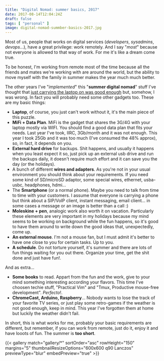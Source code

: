 ```yaml
---
title: "Digital Nomad: summer basics, 2017"
date: 2017-08-14T12:04:24Z
draft: false
tags: [ "personal" ]
image: digital-nomad-summber-basics-2017.jpg
---
```


<p>Most of us, people that works on digital services (<em>developers</em>, <em>sysadmins</em>, <em>devops</em>...), have a great privilege: work remotely. And I say "<em>most</em>" because not everyone is allowed to that way of work. For me it's like a dream come true.</p>
<p>To be honest, I'm working from remote most of the time because all the friends and mates we're working with are around the world, but the ability to move myself with the family in summer makes the year much much better.</p>
<p>The other years I've "<em>implemented</em>" this "<strong>summer digital nomad</strong>" stuff I've thought that <a href="/posts/work-anywhere/">just carrying the laptop on was good enough</a> but, somehow, I was wrong. In fact you will probably need some other gadgets too. These are my basic things:</p>
<ul>
<li><strong>Laptop</strong>, of course, you just can't work without it, it's the main piece of this puzzle.</li>
<li><strong>MiFi + Data Plan</strong>. MiFi is the gadget that shares the 3G/4G with your laptop mostly v&iacute;a WIFI. You should find a good data plan that fits your needs. Last year I've took, IIRC, 3Gb/month and it was not enough. This year I took 25Gb and it was too much (I've consumed the 48% approx), so, in fact, it depends on you.</li>
<li><strong>External hard drive</strong> for backups. Shit happens, and usually it happens when you least expect it so, just pick up an external usb drive and run the backups daily, it doesn't require much effort and it can save you the day (or the holidays).</li>
<li>A bunch of different <strong>wires and adapters</strong>. As you're not in your usual environment you should think about your requirements. If you need some kind of SD/microSD adaptor, some special wires, ethernet, usba-usbc, headphones, hdmi...</li>
<li>The <strong>Smartphone</strong> (or a normal phone). Maybe you need to talk from time to time with your customers. I assume that everyone is carrying a phone but think about a SIP/VoIP client, instant messaging, email client... in some cases a message or an image is better than a call :)</li>
<li><strong>Moleskine + pen</strong>, analogic work also worth it on vacation. Particularly these elements are very important in my holidays because my mind seems to be working on background while the fun happens, so it's good to have them around to write down the good ideas that, unexpectedly, come up.</li>
<li><strong>An external mouse</strong>. I'm not a mouse fan, but I must admit it's better to have one close to you for certain tasks. Up to you.</li>
<li><strong>A schedule</strong>. Do not torture yourself, it's summer and there are lots of fun things waiting for you out there. Organize your time, get the shit done and just have fun!.</li>
</ul>
<p>And as extra...</p>
<ul>
<li><strong>Some books</strong> to read. Appart from the fun and the work, give to your mind something interesting according your flavors. This time I've choosen techie stuff, "Practical Vim" and "Tmux, Productive mouse-free development". <em>Perfecto</em>!.</li>
<li><strong>ChromeCast, Arduino, Raspberry</strong>... Nobody wants to lose the track of your favorite TV series, or just play some retro-games if the weather is not good enough, keep in mind. This year I've forgotten them at home but luckily the weather didn't fail.</li>
</ul>
<p>In short, this is what works for me, probably your basic requirements are different, but remember, if you can work from remote, just do it, enjoy it and have looots of fun. The summer is <strong>too short</strong>.</p>

{{< gallery match="gallery/*" sortOrder="asc" rowHeight="150" margins="5" thumbnailResizeOptions="600x600 q90 Lanczos"  previewType="blur" embedPreview="true" >}}

